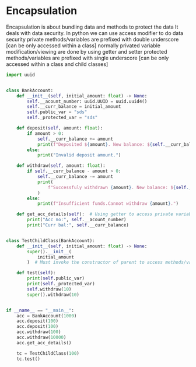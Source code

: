 # Encapsulation

Encapsulation is about bundling data and methods to protect the data
It deals with data security.
In python we can use access modifier to do data security
private methods/variables are prefixed with double underscore [can be only accessed within a class]
normally privated variable modification/viewing are done by using getter and setter
protected methods/variables are prefixed with single underscore [can be only accessed within a class and child classes]

```py
import uuid


class BankAccount:
    def __init__(self, initial_amount: float) -> None:
        self.__acount_number: uuid.UUID = uuid.uuid4()
        self.__curr_balance = initial_amount
        self.public_var = "sds"
        self._protected_var = "sds"

    def deposit(self, amount: float):
        if amount > 0:
            self.__curr_balance += amount
            print(f"Deposited ${amount}. New balance: ${self.__curr_balance}")
        else:
            print("Invalid deposit amount.")

    def withdraw(self, amount: float):
        if self.__curr_balance - amount > 0:
            self.__curr_balance -= amount
            print(
                f"Successfuly withdrawn {amount}. New balance: ${self.__curr_balance}"
            )
        else:
            print(f"Insufficient funds.Cannot withdraw {amount}.")

    def get_acc_details(self):  # Using getter to access private variables
        print("Acc no:", self.__acount_number)
        print("Curr bal:", self.__curr_balance)


class TestChildClass(BankAccount):
    def __init__(self, initial_amount: float) -> None:
        super().__init__(
            initial_amount
        )  # Must invoke the constructor of parent to access methods/variables

    def test(self):
        print(self.public_var)
        print(self._protected_var)
        self.withdraw(10)
        super().withdraw(10)


if __name__ == "__main__":
    acc = BankAccount(1000)
    acc.deposit(100)
    acc.deposit(100)
    acc.withdraw(100)
    acc.withdraw(10000)
    acc.get_acc_details()

    tc = TestChildClass(100)
    tc.test()
```
